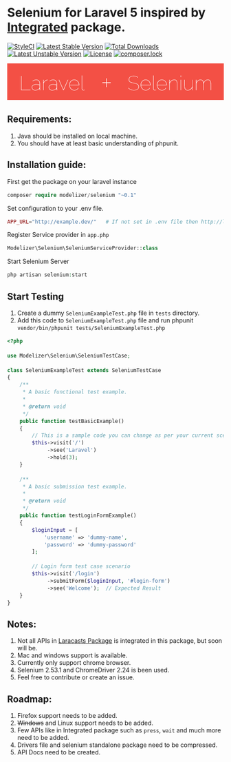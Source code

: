 # Selenium for Laravel 5 inspired by [Integrated](https://github.com/laracasts/Integrated) package.
[![StyleCI](https://styleci.io/repos/57591685/shield)](https://styleci.io/repos/57591685)
[![Latest Stable Version](https://poser.pugx.org/modelizer/selenium/v/stable)](https://packagist.org/packages/modelizer/selenium?format=flat-square)
[![Total Downloads](https://poser.pugx.org/modelizer/selenium/downloads)](https://packagist.org/packages/modelizer/selenium?format=flat-square)
[![Latest Unstable Version](https://poser.pugx.org/modelizer/selenium/v/unstable)](https://packagist.org/packages/modelizer/selenium?format=flat-square)
[![License](https://poser.pugx.org/modelizer/selenium/license)](https://packagist.org/packages/modelizer/selenium?format=flat-square)
[![composer.lock](https://poser.pugx.org/modelizer/selenium/composerlock)](https://packagist.org/packages/modelizer/selenium?format=flat-square)

<img src="images/laravel-plus-selenium.gif" />

## Requirements:
1. Java should be installed on local machine.
2. You should have at least basic understanding of phpunit.

## Installation guide:
First get the package on your laravel instance
```php
composer require modelizer/selenium "~0.1"
```

Set configuration to your .env file.
```php
APP_URL="http://example.dev/"   # If not set in .env file then http://localhost will be use as default
```

Register Service provider in `app.php`
```php 
Modelizer\Selenium\SeleniumServiceProvider::class 
```

Start Selenium Server 
```php 
php artisan selenium:start
```

## Start Testing
1. Create a dummy `SeleniumExampleTest.php` file in `tests` directory.
2. Add this code to `SeleniumExampleTest.php` file and run phpunit `vendor/bin/phpunit tests/SeleniumExampleTest.php`
```php
<?php

use Modelizer\Selenium\SeleniumTestCase;

class SeleniumExampleTest extends SeleniumTestCase
{
    /**
     * A basic functional test example.
     *
     * @return void
     */
    public function testBasicExample()
    {
        // This is a sample code you can change as per your current scenario
        $this->visit('/')
             ->see('Laravel')
             ->hold(3);
    }
    
    /**
     * A basic submission test example.
     *
     * @return void
     */
    public function testLoginFormExample()
    {
        $loginInput = [
            'username' => 'dummy-name',
            'password' => 'dummy-password'
        ];
    
        // Login form test case scenario
        $this->visit('/login')
             ->submitForm($loginInput, '#login-form')
             ->see('Welcome');  // Expected Result
    }
}
```

## Notes:
1. Not all APIs in [Laracasts Package](https://github.com/laracasts/Integrated/wiki/Learn-the-API) is integrated in this package, but soon will be.
2. Mac and windows support is available.
3. Currently only support chrome browser.
3. Selenium 2.53.1 and ChromeDriver 2.24 is been used.
4. Feel free to contribute or create an issue.

## Roadmap:
1. Firefox support needs to be added.
2. ~~Windows~~ and Linux support needs to be added.
3. Few APIs like in Integrated package such as `press`, `wait` and much more need to be added.
4. Drivers file and selenium standalone package need to be compressed.
5. API Docs need to be created.

